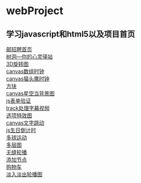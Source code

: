 # webProject
<!DOCTYPE html>
<html lang="en">
<head>
    <meta charset="UTF-8">
</head>
<body>
<h2>学习javascript和html5以及项目首页</h2>
<a href="https://htmlpreview.github.io/?https://github.com/Roommain/webProject/blob/master/%E9%82%AE%E6%8B%9B%E8%81%98%E4%BF%A1%E6%81%AF%E5%8F%91%E5%B8%83%E5%B9%B3%E5%8F%B0/index.html">邮招聘首页</a><br>
<a href="https://htmlpreview.github.io/?https://github.com/Roommain/webProject/blob/master/%E5%8D%9A%E5%AE%A2/index.html">树洞—你的心灵驿站</a><br>
<a href="https://htmlpreview.github.io/?https://github.com/Roommain/webProject/blob/master/html5%20css3/3D%E6%97%8B%E8%BD%AC%E5%9B%BE.html">3D旋转图</a><br>
<a href="https://htmlpreview.github.io/?https://github.com/Roommain/webProject/blob/master/html5%20css3/3%E7%BB%B4%E6%95%B0%E7%BB%84%E6%97%B6%E9%92%9F.html">canvas数组时钟</a><br>
<a href="https://htmlpreview.github.io/?https://github.com/Roommain/webProject/blob/master/html5%20css3/canvas%20%E6%97%B6%E9%92%9F.html">canvas猫头鹰时钟</a><br>
<a href="https://htmlpreview.github.io/?https://github.com/Roommain/webProject/blob/master/html5%20css3/%E6%96%B9%E5%9D%97.html">方块</a><br>
<a href="https://htmlpreview.github.io/?https://github.com/Roommain/webProject/blob/master/html5%20css3/%E6%98%9F%E7%A9%BA.html">canvas星空当背景图</a><br>
<a href="https://htmlpreview.github.io/?https://github.com/Roommain/webProject/blob/master/html5%20css3/%E8%A1%A8%E5%8D%95%E9%AA%8C%E8%AF%81.html">js表单验证</a><br>
<a href="https://htmlpreview.github.io/?https://github.com/Roommain/webProject/blob/master/html5%20css3/%E8%A7%86%E9%A2%91.html">track处理字幕视频</a><br>
<a href="https://htmlpreview.github.io/?https://github.com/Roommain/webProject/blob/master/html5%20css3/scale.html">选项特效图</a><br>
<a href="https://htmlpreview.github.io/?https://github.com/Roommain/webProject/blob/master/html5%20css3/%E6%96%87%E5%AD%97%E8%B7%B3%E5%8A%A8.html">canvas文字跳动</a><br>
<a href="https://htmlpreview.github.io/?https://github.com/Roommain/webProject/blob/master/js%E5%AD%A6%E4%B9%A0/%E5%80%92%E8%AE%A1%E6%97%B6.html">js生日倒计时</a><br>
<a href="https://htmlpreview.github.io/?https://github.com/Roommain/webProject/blob/master/js%E5%AD%A6%E4%B9%A0/%E5%A4%9A%E5%B0%8F%E7%90%83%E8%BF%90%E5%8A%A8.html">多球运动</a><br>
<a href="https://htmlpreview.github.io/?https://github.com/Roommain/webProject/blob/master/js%E5%AD%A6%E4%B9%A0/%E5%A4%9A%E5%B1%82%E5%9B%BE.html">多层图</a><br>
<a href="https://htmlpreview.github.io/?https://github.com/Roommain/webProject/blob/master/js%E5%AD%A6%E4%B9%A0/%E6%97%A0%E7%BC%9D%E8%BD%AE%E6%92%AD.html">无缝轮播</a><br>
<a href="https://htmlpreview.github.io/?https://github.com/Roommain/webProject/blob/master/js%E5%AD%A6%E4%B9%A0/%E7%82%B9%E5%87%BB%E6%B7%BB%E5%8A%A0.html">添加节点</a><br>
<a href="https://htmlpreview.github.io/?https://github.com/Roommain/webProject/blob/master/js%E5%AD%A6%E4%B9%A0/%E8%B4%AD%E7%89%A9%E8%BD%A6.html">购物车</a><br>
<a href="https://htmlpreview.github.io/?https://github.com/Roommain/webProject/blob/master/js%E5%AD%A6%E4%B9%A0/%E8%BD%AE%E6%92%AD%E5%9B%BE.html">淡入淡出轮播图</a>
</body>
</html>
